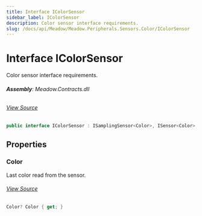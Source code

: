 ```yaml
---
title: Interface IColorSensor
sidebar_label: IColorSensor
description: Color sensor interface requirements.
slug: /docs/api/Meadow/Meadow.Peripherals.Sensors.Color/IColorSensor
---
```

# Interface IColorSensor
Color sensor interface requirements.

###### **Assembly**: Meadow.Contracts.dll
###### [View Source](https://github.com/WildernessLabs/Meadow.Contracts.git/blob/develop/Source/Meadow.Contracts/Peripherals/Sensors/Color/IColorSensor.cs#L6)
```csharp title="Declaration"
public interface IColorSensor : ISamplingSensor<Color>, ISensor<Color>, ISensor, ISamplingSensor
```
## Properties
### Color
Last color read from the sensor.
###### [View Source](https://github.com/WildernessLabs/Meadow.Contracts.git/blob/develop/Source/Meadow.Contracts/Peripherals/Sensors/Color/IColorSensor.cs#L11)
```csharp title="Declaration"
Color? Color { get; }
```
